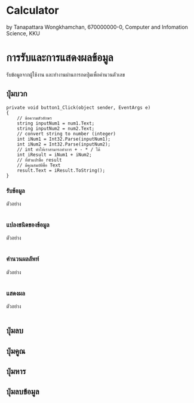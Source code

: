# Calculator

by Tanapattara Wongkhamchan, 670000000-0, Computer and Infomation Science, KKU

# การรับและการแสดงผลข้อมูล

รับข้อมูลจากผู้ใช้งาน และทำงานผ่านการกดปุ่มเพื่อคำนวนตัวเลข

## ปุ่มบวก

```
private void button1_Click(object sender, EventArgs e)
{
    // ข้อความตัวอักษร
    string inputNum1 = num1.Text;
    string inputNum2 = num2.Text;
    // convert string to number (integer)
    int iNum1 = Int32.Parse(inputNum1);
    int iNum2 = Int32.Parse(inputNum2);
    // int ทำให้เราสามารถทำการ + - * / ได้
    int iResult = iNum1 + iNum2;
    // ที่ตัวแปรชื่อ result
    // มีคุณสมบัติชื่อ Text
    result.Text = iResult.ToString();
}
```

### รับข้อมูล

ตัวอย่าง

```

```

### แปลงชนิดของข้อมูล

ตัวอย่าง

```

```

### คำนวนผลลัพท์

ตัวอย่าง

```

```

### แสดงผล

ตัวอย่าง

```

```

## ปุ่มลบ

## ปุ่มคูณ

## ปุ่มหาร

## ปุ่มลบข้อมูล

